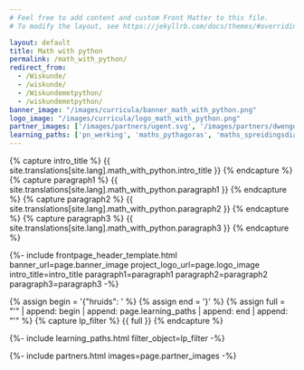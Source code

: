 ```yaml
---
# Feel free to add content and custom Front Matter to this file.
# To modify the layout, see https://jekyllrb.com/docs/themes/#overriding-theme-defaults

layout: default
title: Math with python
permalink: /math_with_python/
redirect_from: 
  - /Wiskunde/
  - /wiskunde/
  - /Wiskundemetpython/
  - /wiskundemetpython/
banner_image: "/images/curricula/banner_math_with_python.png"
logo_image: "/images/curricula/logo_math_with_python.png"
partner_images: ['/images/partners/ugent.svg', '/images/partners/dwengo.png']
learning_paths: ['pn_werking', 'maths_pythagoras', 'maths_spreidingsdiagrammen', 'maths_rechten', 'maths_lineaireregressie', 'maths_epidemie', 'pn_digitalebeelden', 'maths_logica', 'maths_parameters', 'maths_parabolen', 'pn_regressie']
---
```


{% capture intro_title %} {{ site.translations[site.lang].math_with_python.intro_title }} {% endcapture %}
{% capture paragraph1 %} {{ site.translations[site.lang].math_with_python.paragraph1 }} {% endcapture %}
{% capture paragraph2 %} {{ site.translations[site.lang].math_with_python.paragraph2 }} {% endcapture %}
{% capture paragraph3 %} {{ site.translations[site.lang].math_with_python.paragraph3 }} {% endcapture %}


{%- include frontpage_header_template.html banner_url=page.banner_image project_logo_url=page.logo_image
intro_title=intro_title
paragraph1=paragraph1
paragraph2=paragraph2
paragraph3=paragraph3
-%}


{% assign begin = '{"hruids": ' %}
{% assign end = '}' %}
{% assign full = "'" | append: begin | append: page.learning_paths | append: end | append: "'" %}
{% capture lp_filter %} {{ full }} {% endcapture %}

{%- include learning_paths.html filter_object=lp_filter -%}

{%- include partners.html images=page.partner_images -%}